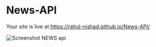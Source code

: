 # News-API

Your site is live at https://rahul-nishad.github.io/News-API/

![Screenshot NEWS api](https://github.com/Rahul-Nishad/News-API/assets/123461911/7b3349f0-3661-4ee4-a750-991814d20030)
